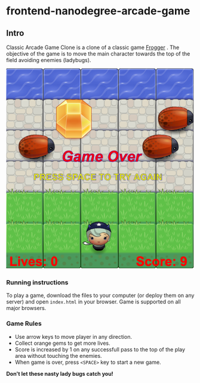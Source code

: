 frontend-nanodegree-arcade-game
===============================

## Intro

Classic Arcade Game Clone is a clone of a classic game [Frogger](https://en.wikipedia.org/wiki/Frogger) .
The objective of the game is to move the main character towards the top of the field avoiding enemies (ladybugs).

![Game ScreenShot](/images/GameScreenShot2.png)

### Running instructions

To play a game, download the files to your computer (or deploy them on any server) and open `index.html` in your browser. Game is supported on all major browsers.


### Game Rules

 - Use arrow keys to move player in any direction.
 - Collect orange gems to get more lives.
 - Score is increased by 1 on any successfull pass to the top of the play area without touching the enemies.
 - When game is over, press `<SPACE>` key to start a new game.

**Don't let these nasty lady bugs catch you!**

